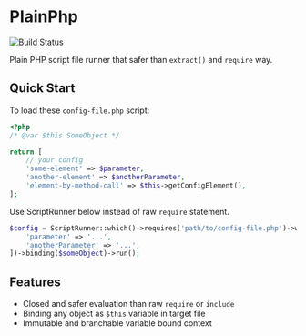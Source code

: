 # PlainPhp

[![Build Status](https://travis-ci.org/LapazPhp/PlainPhp.svg?branch=master)](https://travis-ci.org/LapazPhp/PlainPhp)

Plain PHP script file runner that safer than `extract()` and `require` way.


## Quick Start

To load these `config-file.php` script:

```php
<?php
/* @var $this SomeObject */

return [
    // your config
    'some-element' => $parameter,
    'another-element' => $anotherParameter,
    'element-by-method-call' => $this->getConfigElement(),
];
```

Use ScriptRunner below instead of raw `require` statement.

```php
$config = ScriptRunner::which()->requires('path/to/config-file.php')->with([
    'parameter' => '...',
    'anotherParameter' => '...',
])->binding($someObject)->run();
```

## Features

- Closed and safer evaluation than raw `require` or `include`
- Binding any object as `$this` variable in target file
- Immutable and branchable variable bound context
